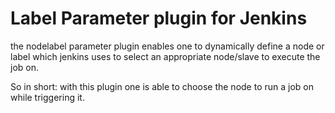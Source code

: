 Label Parameter plugin for Jenkins
==================================

the nodelabel parameter plugin enables one to dynamically define a node or label which jenkins uses to select an appropriate node/slave to execute the job on.

So in short: with this plugin one is able to choose the node to run a job on while triggering it.

